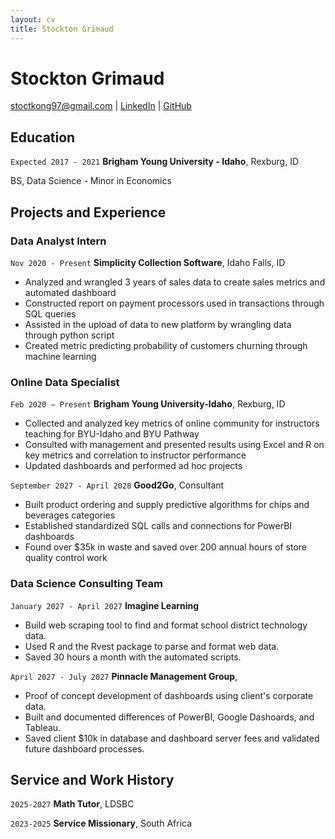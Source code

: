 ```yaml
---
layout: cv
title: Stockton Grimaud
---
```

# Stockton Grimaud

<div id="webaddress">
<a href="stoctkong97@gmail.com">stoctkong97@gmail.com</a>
| <a href="https://www.linkedin.com/in/stocktong/">LinkedIn</a>
| <a href="https://github.com/Sgrimaud">GitHub</a>
</div>

<!-- https://www.monique.tech/the-art-of-markdown -->

## Education

`Expected 2017 - 2021`
__Brigham Young University - Idaho__, Rexburg, ID

BS, Data Science - Minor in Economics


## Projects and Experience

### Data Analyst Intern

`Nov 2020 - Present`
__Simplicity Collection Software__, Idaho Falls, ID

- Analyzed and wrangled 3 years of sales data to create sales metrics and automated dashboard
- Constructed report on payment processors used in transactions through SQL queries
- Assisted in the upload of data to new platform by wrangling data through python script
- Created metric predicting probability of customers churning through machine learning

### Online Data Specialist

`Feb 2020 – Present`
__Brigham Young University-Idaho__, Rexburg, ID

- Collected and analyzed key metrics of online community for instructors teaching for BYU-Idaho and BYU Pathway
- Consulted with management and presented results using Excel and R on key metrics and correlation to instructor performance
- Updated dashboards and performed ad hoc projects


`September 2027 - April 2028`
__Good2Go__, Consultant

- Built product ordering and supply predictive algorithms for chips and beverages categories
- Established standardized SQL calls and connections for PowerBI dashboards
- Found over $35k in waste and saved over 200 annual hours of store quality control work 

### Data Science Consulting Team

`January 2027 - April 2027`
__Imagine Learning__

- Build web scraping tool to find and format school district technology data.
- Used R and the Rvest package to parse and format web data.
- Saved 30 hours a month with the automated scripts.

`April 2027 - July 2027`
__Pinnacle Management Group__, 

- Proof of concept development of dashboards using client's corporate data.
- Built and documented differences of PowerBI, Google Dashoards, and Tableau.
- Saved client $10k in database and dashboard server fees and validated future dashboard processes.


## Service and Work History

`2025-2027`
__Math Tutor__, LDSBC


`2023-2025`
__Service Missionary__, South Africa



<!-- ### Footer

Last updated: May 2013 -->


